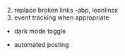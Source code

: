 <!-- 1. email check -->
2. replace broken links -abp, leonlinsx
3. event tracking when appropriate
<!-- 4. change images to png -->
<!-- 5. Create a small design tokens file (_tokens.css) with your radius, shadows, type scale, spacing.
Replace one-off values with variables. -->
<!-- 6. table of contents -->
<!-- 7. pagination ellipses too high -->
<!-- 8. substack embed in blogpost design  -->
<!-- 9. related posts left aligned not center -->
<!-- 10. easter egg mouse hover for longer befor reveal -->
<!-- - share button for socials -->
<!-- - use tags and new page for tag filters -->
- dark mode toggle
<!-- - share mobile close on tap fix -->
<!-- - related post on articles styling spacing too wide -->
<!-- - related posts image vs title alignment -->
- automated posting